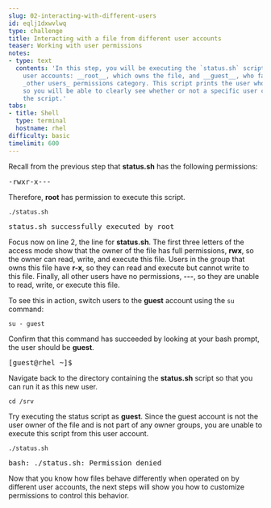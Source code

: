 ```yaml
---
slug: 02-interacting-with-different-users
id: eqlj1dxwvlwq
type: challenge
title: Interacting with a file from different user accounts
teaser: Working with user permissions
notes:
- type: text
  contents: 'In this step, you will be executing the `status.sh` script as two different
    user accounts: __root__, which owns the file, and __guest__, who falls into the
    _other users_ permissions category. This script prints the user who executed it,
    so you will be able to clearly see whether or not a specific user can execute
    the script.'
tabs:
- title: Shell
  type: terminal
  hostname: rhel
difficulty: basic
timelimit: 600
---
```

Recall from the previous step that __status.sh__ has the following permissions:

<pre class=file>
-rwxr-x---
</pre>

Therefore, __root__ has permission to execute this script.

```
./status.sh
```

<pre class=file>
status.sh successfully executed by root
</pre>

Focus now on line 2, the line for __status.sh__. The first three letters of the access mode show that the owner of the file has full permissions, __rwx__, so the owner can read, write, and execute this file. Users in the group that owns this file have __r-x__, so they can read and execute but cannot write to this file. Finally, all other users have no permissions, __---__, so they are unable to read, write, or execute this file.

To see this in action, switch users to the __guest__ account using the `su` command:

```
su - guest
```

Confirm that this command has succeeded by looking at your bash prompt, the user should be __guest__.

<pre class=file>
[guest@rhel ~]$
</pre>

Navigate back to the directory containing the __status.sh__ script so that you can run it as this new user.

```
cd /srv
```

Try executing the status script as __guest__. Since the guest account is not the user owner of the file and is not part of any owner groups, you are unable to execute this script from this user account.

```
./status.sh
```

<pre class=file>
bash: ./status.sh: Permission denied
</pre>

Now that you know how files behave differently when operated on by different user accounts, the next steps will show you how to customize permissions to control this behavior.